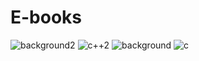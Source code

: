 # E-books
![background2](https://user-images.githubusercontent.com/69155533/206671509-073a910d-9ed0-4ec0-8cb6-452ad4e25cda.jpg)
![c++2](https://user-images.githubusercontent.com/69155533/206676271-e4c006b3-5841-4d18-bdd3-ba22b4199a4a.png)
![background](https://user-images.githubusercontent.com/69155533/206679177-c77d1a37-4076-4735-8aca-1f824eb431b1.png)
![c](https://user-images.githubusercontent.com/69155533/206993575-aaf2aba1-f699-4866-802e-56d950dd0865.png)



